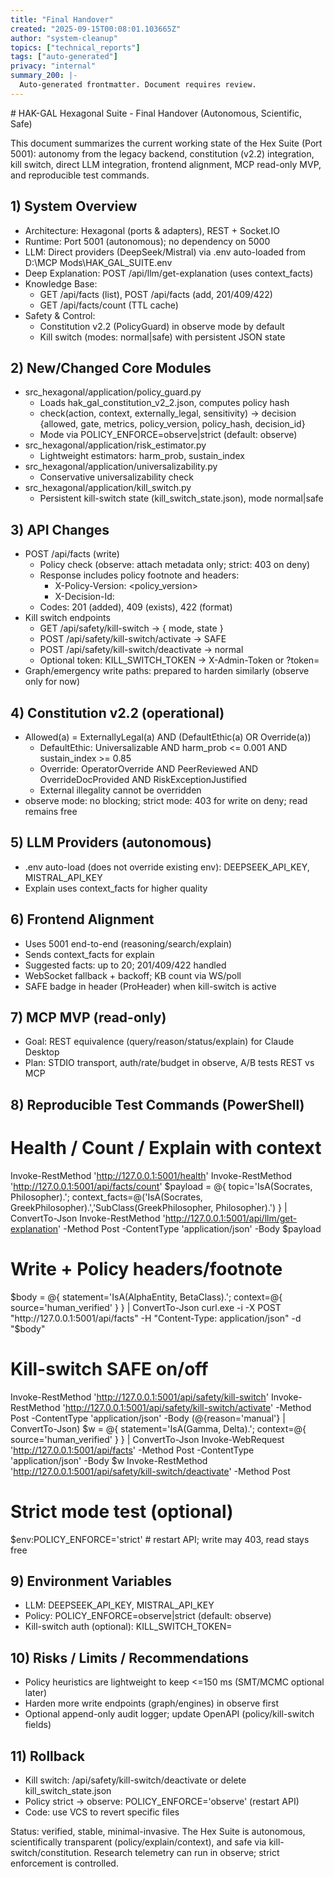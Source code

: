 ```yaml
---
title: "Final Handover"
created: "2025-09-15T00:08:01.103665Z"
author: "system-cleanup"
topics: ["technical_reports"]
tags: ["auto-generated"]
privacy: "internal"
summary_200: |-
  Auto-generated frontmatter. Document requires review.
---
```


﻿# HAK-GAL Hexagonal Suite - Final Handover (Autonomous, Scientific, Safe)

This document summarizes the current working state of the Hex Suite (Port 5001): autonomy from the legacy backend, constitution (v2.2) integration, kill switch, direct LLM integration, frontend alignment, MCP read-only MVP, and reproducible test commands.

## 1) System Overview
- Architecture: Hexagonal (ports & adapters), REST + Socket.IO
- Runtime: Port 5001 (autonomous); no dependency on 5000
- LLM: Direct providers (DeepSeek/Mistral) via .env auto-loaded from D:\MCP Mods\HAK_GAL_SUITE\.env
- Deep Explanation: POST /api/llm/get-explanation (uses context_facts)
- Knowledge Base:
  - GET /api/facts (list), POST /api/facts (add, 201/409/422)
  - GET /api/facts/count (TTL cache)
- Safety & Control:
  - Constitution v2.2 (PolicyGuard) in observe mode by default
  - Kill switch (modes: normal|safe) with persistent JSON state

## 2) New/Changed Core Modules
- src_hexagonal/application/policy_guard.py
  - Loads hak_gal_constitution_v2_2.json, computes policy hash
  - check(action, context, externally_legal, sensitivity) -> decision {allowed, gate, metrics, policy_version, policy_hash, decision_id}
  - Mode via POLICY_ENFORCE=observe|strict (default: observe)
- src_hexagonal/application/risk_estimator.py
  - Lightweight estimators: harm_prob, sustain_index
- src_hexagonal/application/universalizability.py
  - Conservative universalizability check
- src_hexagonal/application/kill_switch.py
  - Persistent kill-switch state (kill_switch_state.json), mode normal|safe

## 3) API Changes
- POST /api/facts (write)
  - Policy check (observe: attach metadata only; strict: 403 on deny)
  - Response includes policy footnote and headers:
    - X-Policy-Version: <policy_version>
    - X-Decision-Id: <id>
  - Codes: 201 (added), 409 (exists), 422 (format)
- Kill switch endpoints
  - GET /api/safety/kill-switch -> { mode, state }
  - POST /api/safety/kill-switch/activate -> SAFE
  - POST /api/safety/kill-switch/deactivate -> normal
  - Optional token: KILL_SWITCH_TOKEN -> X-Admin-Token or ?token=
- Graph/emergency write paths: prepared to harden similarly (observe only for now)

## 4) Constitution v2.2 (operational)
- Allowed(a) = ExternallyLegal(a) AND (DefaultEthic(a) OR Override(a))
  - DefaultEthic: Universalizable AND harm_prob <= 0.001 AND sustain_index >= 0.85
  - Override: OperatorOverride AND PeerReviewed AND OverrideDocProvided AND RiskExceptionJustified
  - External illegality cannot be overridden
- observe mode: no blocking; strict mode: 403 for write on deny; read remains free

## 5) LLM Providers (autonomous)
- .env auto-load (does not override existing env): DEEPSEEK_API_KEY, MISTRAL_API_KEY
- Explain uses context_facts for higher quality

## 6) Frontend Alignment
- Uses 5001 end-to-end (reasoning/search/explain)
- Sends context_facts for explain
- Suggested facts: up to 20; 201/409/422 handled
- WebSocket fallback + backoff; KB count via WS/poll
- SAFE badge in header (ProHeader) when kill-switch is active

## 7) MCP MVP (read-only)
- Goal: REST equivalence (query/reason/status/explain) for Claude Desktop
- Plan: STDIO transport, auth/rate/budget in observe, A/B tests REST vs MCP

## 8) Reproducible Test Commands (PowerShell)
# Health / Count / Explain with context
Invoke-RestMethod 'http://127.0.0.1:5001/health'
Invoke-RestMethod 'http://127.0.0.1:5001/api/facts/count'
$payload = @{ topic='IsA(Socrates, Philosopher).'; context_facts=@('IsA(Socrates, GreekPhilosopher).','SubClass(GreekPhilosopher, Philosopher).') } | ConvertTo-Json
Invoke-RestMethod 'http://127.0.0.1:5001/api/llm/get-explanation' -Method Post -ContentType 'application/json' -Body $payload

# Write + Policy headers/footnote
$body = @{ statement='IsA(AlphaEntity, BetaClass).'; context=@{ source='human_verified' } } | ConvertTo-Json
curl.exe -i -X POST "http://127.0.0.1:5001/api/facts" -H "Content-Type: application/json" -d "$body"

# Kill-switch SAFE on/off
Invoke-RestMethod 'http://127.0.0.1:5001/api/safety/kill-switch'
Invoke-RestMethod 'http://127.0.0.1:5001/api/safety/kill-switch/activate' -Method Post -ContentType 'application/json' -Body (@{reason='manual'} | ConvertTo-Json)
$w = @{ statement='IsA(Gamma, Delta).'; context=@{ source='human_verified' } } | ConvertTo-Json
Invoke-WebRequest 'http://127.0.0.1:5001/api/facts' -Method Post -ContentType 'application/json' -Body $w
Invoke-RestMethod 'http://127.0.0.1:5001/api/safety/kill-switch/deactivate' -Method Post

# Strict mode test (optional)
$env:POLICY_ENFORCE='strict'  # restart API; write may 403, read stays free

## 9) Environment Variables
- LLM: DEEPSEEK_API_KEY, MISTRAL_API_KEY
- Policy: POLICY_ENFORCE=observe|strict (default: observe)
- Kill-switch auth (optional): KILL_SWITCH_TOKEN=<secret>

## 10) Risks / Limits / Recommendations
- Policy heuristics are lightweight to keep <=150 ms (SMT/MCMC optional later)
- Harden more write endpoints (graph/engines) in observe first
- Optional append-only audit logger; update OpenAPI (policy/kill-switch fields)

## 11) Rollback
- Kill switch: /api/safety/kill-switch/deactivate or delete kill_switch_state.json
- Policy strict -> observe: POLICY_ENFORCE='observe' (restart API)
- Code: use VCS to revert specific files

Status: verified, stable, minimal-invasive. The Hex Suite is autonomous, scientifically transparent (policy/explain/context), and safe via kill-switch/constitution. Research telemetry can run in observe; strict enforcement is controlled.
